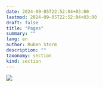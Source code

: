 ```yaml
---
date: 2024-09-05T22:52:04+03:00
lastmod: 2024-09-05T22:52:04+03:00
draft: false
title: "Pages"
summary: ""
lang: en
author: Ruben Storm
description: ""
taxonomy: section
kind: section
---
```

![][HeaderImage]



[HeaderImage]: /images/header-pages.webp